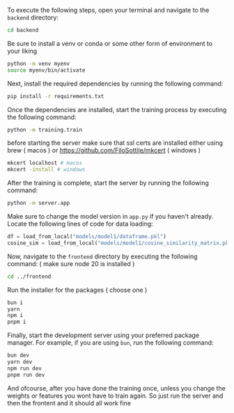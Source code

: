 To execute the following steps, open your terminal and navigate to the `backend` directory:

```bash
cd backend
```

Be sure to install a venv or conda or some other form of environment to your liking

```bash
python -m venv myenv
source myenv/bin/activate
```

Next, install the required dependencies by running the following command:

```bash
pip install -r requirements.txt
```

Once the dependencies are installed, start the training process by executing the following command:

```bash
python -m training.train
```

before starting the server make sure that ssl certs are installed either using brew ( macos ) or https://github.com/FiloSottile/mkcert ( windows )
```bash
mkcert localhost # macos
mkcert -install # windows
```

After the training is complete, start the server by running the following command:

```bash
python -m server.app
```

Make sure to change the model version in `app.py` if you haven't already. Locate the following lines of code for data loading:

```python
df = load_from_local("models/model1/dataframe.pkl")
cosine_sim = load_from_local("models/model1/cosine_similarity_matrix.pkl")
```

Now, navigate to the `frontend` directory by executing the following command: ( make sure node 20 is installed )
```bash
cd ../frontend
```

Run the installer for the packages ( choose one )
```bash
bun i
yarn
npm i
pnpm i
```

Finally, start the development server using your preferred package manager. For example, if you are using `bun`, run the following command:
```bash
bun dev
yarn dev
npm run dev
pnpm run dev
```

And ofcourse, after you have done the training once, unless you change the weights or features you wont have to train again. So just run the server and then the frontent and it should all work fine